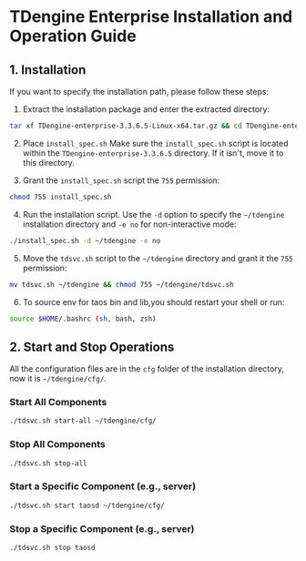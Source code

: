 # TDengine Enterprise Installation and Operation Guide

## 1. Installation
If you want to specify the installation path, please follow these steps:

1. Extract the installation package and enter the extracted directory:
```bash
tar xf TDengine-enterprise-3.3.6.5-Linux-x64.tar.gz && cd TDengine-enterprise-3.3.6.5
```

2. Place `install_spec.sh`
Make sure the `install_spec.sh` script is located within the `TDengine-enterprise-3.3.6.5` directory. If it isn't, move it to this directory.

3. Grant the `install_spec.sh` script the `755` permission:
```bash
chmod 755 install_spec.sh
```

4. Run the installation script. Use the `-d` option to specify the `~/tdengine` installation directory and `-e no` for non-interactive mode:
```bash
./install_spec.sh -d ~/tdengine -e no
```

5. Move the `tdsvc.sh` script to the `~/tdengine` directory and grant it the `755` permission:
```bash
mv tdsvc.sh ~/tdengine && chmod 755 ~/tdengine/tdsvc.sh
```

6. To source env for taos bin and lib,you should restart your shell or run:
```bash
source $HOME/.bashrc (sh, bash, zsh)
```  

## 2. Start and Stop Operations
All the configuration files are in the `cfg` folder of the installation directory, now it is `~/tdengine/cfg/`.

### Start All Components
```bash
./tdsvc.sh start-all ~/tdengine/cfg/
```

### Stop All Components
```bash
./tdsvc.sh stop-all
```

### Start a Specific Component (e.g., server)
```bash
./tdsvc.sh start taosd ~/tdengine/cfg/
```

### Stop a Specific Component (e.g., server)
```bash
./tdsvc.sh stop taosd
``` 